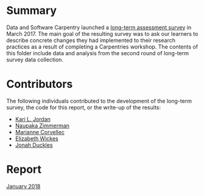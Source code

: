 # Summary
Data and Software Carpentry launched a [long-term assessment survey](https://github.com/carpentries/assessment/blob/master/long-term-survey/ARCHIVEDsurvey.pdf) in March 2017. The main goal of the resulting survey was to ask our learners to describe concrete changes they had implemented to their research practices as a result of completing a Carpentries workshop. The contents of this folder include data and analysis from the second round of long-term survey data collection.

# Contributors
The following individuals contributed to the development of the long-term survey, the code for this report, or the write-up of the results: 
+ [Kari L. Jordan](https://github.com/kariljordan)
+ [Naupaka Zimmerman](https://github.com/naupaka)
+ [Marianne Corvellec](https://github.com/mkcor)
+ [Elizabeth Wickes](https://github.com/elliewix)
+ [Jonah Duckles](https://github.com/jduckles) 

# Report
[January 2018](https://carpentries.github.io/assessment/long-term-survey/2018-January/2018_January_long_term_report.html)
